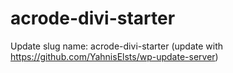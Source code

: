 # acrode-divi-starter

Update slug name: acrode-divi-starter (update with https://github.com/YahnisElsts/wp-update-server)
